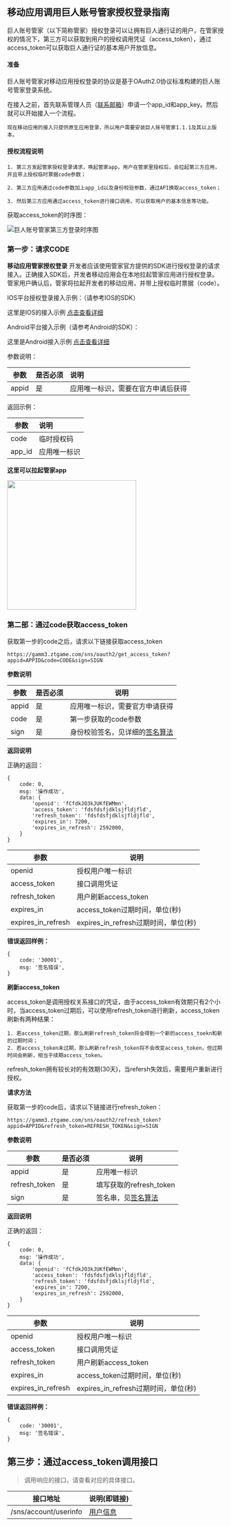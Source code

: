 ##  移动应用调用巨人账号管家授权登录指南

巨人账号管家（以下简称管家）授权登录可以让拥有巨人通行证的用户，在管家授权的情况下，第三方可以获取到用户的授权调用凭证（access_token），通过access_token可以获取巨人通行证的基本用户开放信息。

#### 准备

巨人账号管家对移动应用授权登录的协议是基于OAuth2.0协议标准构建的巨人账号管家登录系统。

在接入之前，首先联系管理人员（<a href="mailto:panhongchao@ztgame.com">联系邮箱</a>）申请一个app_id和app_key。然后就可以开始接入一个流程。

```
现在移动应用的接入只提供原生应用登录，所以用户需要安装巨人账号管家1.1.1及其以上版本。
```

#### 授权流程说明

```
1. 第三方发起管家授权登录请求，唤起管家app，用户在管家里授权后，会拉起第三方应用，并且带上授权临时票据code参数；

2. 第三方应用通过code参数加上app_id以及身份校验参数，通过API换取access_token；

3. 然后第三方应用通过access_token进行接口调用，可以获取用户的基本信息等功能。
```

获取access_token的时序图：

![巨人账号管家第三方登录时序图](./imgs/59fc3091e6301.png "巨人登录")


### 第一步：请求CODE

**移动应用管家授权登录**
开发者应该使用管家官方提供的SDK进行授权登录的请求接入。正确接入SDK后，开发者移动应用会在本地拉起管家应用进行授权登录。管家用户确认后，管家将拉起开发者的移动应用，并带上授权临时票据（code）。

IOS平台授权登录接入示例：（请参考IOS的SDK）

这里是IOS的接入示例 [点击查看详细](./sdk/ios_sdk_doc.md)


Android平台接入示例（请参考Android的SDK）：

这里是Android接入示例 [点击查看详细](./sdk/android_sdk_doc.md)


参数说明：

| 参数 | 是否必须| 说明 |
| --- | --- | :--- |
| appid| 是 | 应用唯一标识，需要在官方申请后获得 |

返回示例：

| 参数 |  说明 |
| --- | :---  |
| code | 临时授权码 |
| app_id | 应用唯一标识 |


**这里可以拉起管家app**

<img src='./imgs/auth_example.png' width='300'/>

### 第二部：通过code获取access_token

获取第一步的code之后，请求以下链接获取access_token

```
https://gamm3.ztgame.com/sns/oauth2/get_access_token?appid=APPID&code=CODE&sign=SIGN
```

**参数说明**

| 参数 | 是否必须| 说明 |
| ---  | ----   | ---  |
|appid | 是     | 应用唯一标识，需要官方申请获得 |
|code  | 是     | 第一步获取的code参数|
|sign  | 是     | 身份校验签名，见详细的[签名算法](./signAlgorithm.md) |

**返回说明**

正确的返回：
```
{
    code: 0,
    msg: '操作成功',
    data: {
        'openid': 'fCfdkJO3kJUKfEWMmn',
        'access_token': 'fdsfdsfjdklsjfldjfld',
        'refresh_token': 'fdsfdsfjdklsjfldjfld',
        'expires_in': 7200,
        'expires_in_refresh': 2592000,
    }
}
```

| 参数   | 说明  |
| ---    | ---   |
| openid | 授权用户唯一标识|
| access_token  | 接口调用凭证|
| refresh_token | 用户刷新access_token |
| expires_in    | access_token过期时间，单位(秒) |
| expires_in_refresh | expires_in_refresh过期时间，单位(秒)|

**错误返回样例：**
```
{
    code: '30001',
    msg: '签名错误',
}
```


**刷新access_token**

access_token是调用授权关系接口的凭证，由于access_token有效期只有2个小时，当access_token过期后，可以使用refresh_token进行刷新，access_token刷新有两种结果：
```
1. 若access_token过期，那么刷新refresh_token将会得到一个新的access_toekn和新的过期时间；
2. 若access_token未过期，那么刷新refresh_token将不会改变access_token，但过期时间会刷新，相当于续期access_token。
```

refresh_token拥有较长对的有效期(30天)，当refersh失效后，需要用户重新进行授权。

**请求方法**

获取第一步的code后，请求以下链接进行refresh_token：
```
https://gamm3.ztgame.com/sns/oauth2/refresh_token?appid=APPID&refresh_token=REFRESH_TOKEN&sign=SIGN
```

**参数说明**

| 参数 | 是否必须 | 说明  |
| ---  | ---     | ---  |
| appid| 是      | 应用唯一标识|
| refresh_token| 是| 填写获取的refresh_token|
| sign | 是| 签名串，见[签名算法](./signAlgorithm.md) |

**返回说明**

正确的返回：
```
{
    code: 0,
    msg: '操作成功',
    data: {
        'openid': 'fCfdkJO3kJUKfEWMmn',
        'access_token': 'fdsfdsfjdklsjfldjfld',
        'refresh_token': 'fdsfdsfjdklsjfldjfld',
        'expires_in': 7200,
        'expires_in_refresh': 2592000,
    }
}
```

| 参数   | 说明  |
| ---    | ---   |
| openid | 授权用户唯一标识|
| access_token  | 接口调用凭证|
| refresh_token | 用户刷新access_token |
| expires_in    | access_token过期时间，单位(秒) |
| expires_in_refresh | expires_in_refresh过期时间，单位(秒)|

**错误返回样例：**
```
{
    code: '30001',
    msg: '签名错误',
}
```


## 第三步：通过access_token调用接口

> 调用响应的接口，请查看对应的具体接口。

| 接口地址 | 说明(即链接) |
| ---     | ---  |
| /sns/account/userinfo| [用户信息](./apis/userinfo.md) |